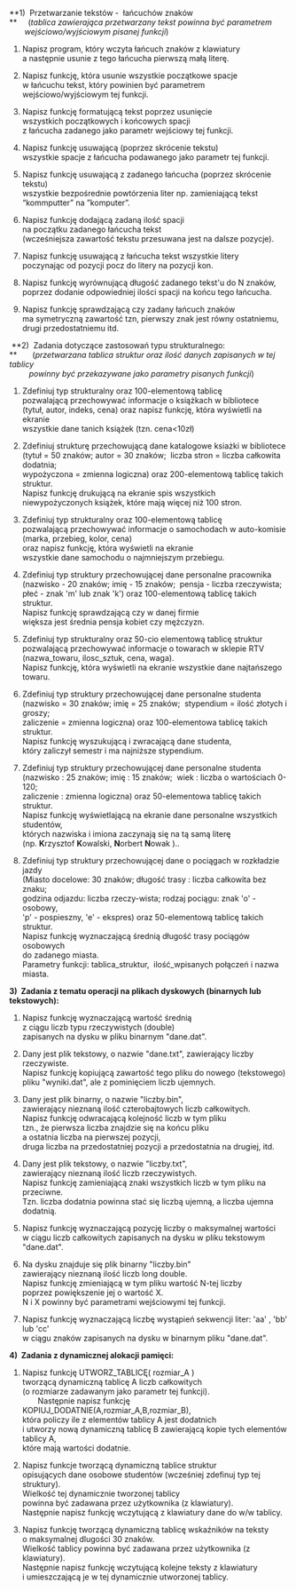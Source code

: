 **1)  Przetwarzanie tekstów -  łańcuchów znaków  
**     (_tablica zawierająca przetwarzany tekst powinna być parametrem  
       wejściowo/wyjściowym pisanej funkcji_)

1.  Napisz program, który wczyta łańcuch znaków z klawiatury  
    a następnie usunie z tego łańcucha pierwszą małą literę.
    
2.  Napisz funkcję, która usunie wszystkie początkowe spacje  
    w łańcuchu tekst, który powinien być parametrem wejściowo/wyjściowym tej funkcji.
    
3.  Napisz funkcję formatującą tekst poprzez usunięcie  
    wszystkich początkowych i końcowych spacji  
    z łańcucha zadanego jako parametr wejściowy tej funkcji.
    
4.  Napisz funkcję usuwającą (poprzez skrócenie tekstu)  
    wszystkie spacje z łańcucha podawanego jako parametr tej funkcji.
    
5.  Napisz funkcję usuwającą z zadanego łańcucha (poprzez skrócenie tekstu)  
    wszystkie bezpośrednie powtórzenia liter np. zamieniającą tekst “kommputter” na ”komputer”.
    
6.  Napisz funkcję dodającą zadaną ilość spacji  
    na początku zadanego łańcucha tekst  
    (wcześniejsza zawartość tekstu przesuwana jest na dalsze pozycje).
    
7.  Napisz funkcję usuwającą z łańcucha tekst wszystkie litery  
    poczynając od pozycji pocz do litery na pozycji kon.
    
8.  Napisz funkcję wyrównującą długość zadanego tekst'u do N znaków,  
    poprzez dodanie odpowiedniej ilości spacji na końcu tego łańcucha.
    
9.  Napisz funkcję sprawdzającą czy zadany łańcuch znaków  
    ma symetryczną zawartość tzn, pierwszy znak jest równy ostatniemu,  
    drugi przedostatniemu itd.
    

 **2)  Zadania dotyczące zastosowań typu strukturalnego:  
**       (_przetwarzana tablica struktur oraz ilość danych zapisanych w tej tablicy  
         powinny być przekazywane jako parametry pisanych funkcji_)

1.  Zdefiniuj typ strukturalny oraz 100-elementową tablicę  
    pozwalającą przechowywać informacje o książkach w bibliotece  
    (tytuł, autor, indeks, cena) oraz napisz funkcję, która wyświetli na ekranie  
    wszystkie dane tanich książek (tzn. cena<10zł)
    
2.  Zdefiniuj strukturę przechowującą dane katalogowe ksiażki w bibliotece  
    (tytuł = 50 znaków; autor = 30 znaków;  liczba stron = liczba całkowita dodatnia;  
    wypożyczona = zmienna logiczna) oraz 200-elementową tablicę takich struktur.  
    Napisz funkcję drukującą na ekranie spis wszystkich  
    niewypożyczonych książek, które mają więcej niż 100 stron.
    
3.  Zdefiniuj typ strukturalny oraz 100-elementową tablicę  
    pozwalającą przechowywać informacje o samochodach w auto-komisie  
    (marka, przebieg, kolor, cena)  
    oraz napisz funkcję, która wyświetli na ekranie  
    wszystkie dane samochodu o najmniejszym przebiegu.
    
4.  Zdefiniuj typ struktury przechowującej dane personalne pracownika  
    (nazwisko - 20 znaków; imię - 15 znaków;  pensja - liczba rzeczywista;  
    płeć - znak 'm' lub znak 'k') oraz 100-elementową tablicę takich struktur.  
    Napisz funkcję sprawdzającą czy w danej firmie  
    większa jest średnia pensja kobiet czy mężczyzn.
    
5.  Zdefiniuj typ strukturalny oraz 50-cio elementową tablicę struktur  
    pozwalającą przechowywać informacje o towarach w sklepie RTV  
    (nazwa_towaru, ilosc_sztuk, cena, waga).  
    Napisz funkcję, która wyświetli na ekranie wszystkie dane najtańszego towaru.
    
6.  Zdefiniuj typ struktury przechowującej dane personalne studenta  
    (nazwisko = 30 znaków; imię = 25 znaków;  stypendium = ilość złotych i groszy;  
    zaliczenie = zmienna logiczna) oraz 100-elementowa tablicę takich struktur.  
    Napisz funkcję wyszukującą i zwracającą dane studenta,  
    który zaliczył semestr i ma najniższe stypendium.
    
7.  Zdefiniuj typ struktury przechowującej dane personalne studenta  
    (nazwisko : 25 znaków; imię : 15 znaków;  wiek : liczba o wartościach 0-120;  
    zaliczenie : zmienna logiczna) oraz 50-elementowa tablicę takich struktur.  
    Napisz funkcję wyświetlającą na ekranie dane personalne wszystkich studentów,  
    których nazwiska i imiona zaczynają się na tą samą literę  
    (np. **K**rzysztof **K**owalski, **N**orbert **N**owak )..
    
8.  Zdefiniuj typ struktury przechowującej dane o pociągach w rozkładzie jazdy  
    (Miasto docelowe: 30 znaków; długość trasy : liczba całkowita bez znaku;  
    godzina odjazdu: liczba rzeczy-wista; rodzaj pociągu: znak 'o' - osobowy,  
    'p' - pospieszny, 'e' - ekspres) oraz 50-elementową tablicę takich struktur.  
    Napisz funkcję wyznaczającą średnią długość trasy pociągów osobowych  
    do zadanego miasta.  
    Parametry funkcji: tablica_struktur,  ilość_wpisanych połączeń i nazwa miasta.
    

**3)  Zadania z tematu operacji na plikach dyskowych (binarnych lub tekstowych):**

1.  Napisz funkcję wyznaczającą wartość średnią  
    z ciągu liczb typu rzeczywistych (double)  
    zapisanych na dysku w pliku binarnym "dane.dat".
    
2.  Dany jest plik tekstowy, o nazwie "dane.txt", zawierający liczby rzeczywiste.  
    Napisz funkcję kopiującą zawartość tego pliku do nowego (tekstowego)  
    pliku "wyniki.dat", ale z pominięciem liczb ujemnych.
    
3.  Dany jest plik binarny, o nazwie "liczby.bin",  
    zawierający nieznaną ilość czterobajtowych liczb całkowitych.  
    Napisz funkcję odwracającą kolejność liczb w tym pliku  
    tzn., że pierwsza liczba znajdzie się na końcu pliku  
    a ostatnia liczba na pierwszej pozycji,  
    druga liczba na przedostatniej pozycji a przedostatnia na drugiej, itd.
    
4.  Dany jest plik tekstowy, o nazwie "liczby.txt",  
    zawierający nieznaną ilość liczb rzeczywistych.  
    Napisz funkcję zamieniającą znaki wszystkich liczb w tym pliku na przeciwne.  
    Tzn. liczba dodatnia powinna stać się liczbą ujemną, a liczba ujemna dodatnią.
    
5.  Napisz funkcję wyznaczającą pozycję liczby o maksymalnej wartości  
    w ciągu liczb całkowitych zapisanych na dysku w pliku tekstowym "dane.dat".
    
6.  Na dysku znajduje się plik binarny "liczby.bin"  
    zawierający nieznaną ilość liczb long double.  
    Napisz funkcję zmieniającą w tym pliku wartość N-tej liczby  
    poprzez powiększenie jej o wartość X.  
    N i X powinny być parametrami wejściowymi tej funkcji.
    
7.  Napisz funkcję wyznaczającą liczbę wystąpień sekwencji liter: 'aa' , 'bb' lub 'cc'  
    w ciągu znaków zapisanych na dysku w binarnym pliku "dane.dat".
    

**4)  Zadania z dynamicznej alokacji pamięci:**

1.  Napisz funkcję UTWORZ_TABLICĘ( rozmiar_A )  
    tworzącą dynamiczną tablicę A liczb całkowitych  
    (o rozmiarze zadawanym jako parametr tej funkcji).  
           Następnie napisz funkcję KOPIUJ_DODATNIE(A,rozmiar_A,B,rozmiar_B),  
    która policzy ile z elementów tablicy A jest dodatnich  
    i utworzy nową dynamiczną tablicę B zawierającą kopie tych elementów tablicy A,  
    które mają wartości dodatnie.
    
2.  Napisz funkcje tworzącą dynamiczną tablice struktur  
    opisujących dane osobowe studentów (wcześniej zdefinuj typ tej struktury).  
    Wielkość tej dynamicznie tworzonej tablicy  
    powinna być zadawana przez użytkownika (z klawiatury).  
    Następnie napisz funkcję wczytującą z klawiatury dane do w/w tablicy.
    
3.  Napisz funkcję tworzącą dynamiczną tablicę wskaźników na teksty  
    o maksymalnej dlugości 30 znaków.  
    Wielkość tablicy powinna być zadawana przez użytkownika (z klawiatury).  
    Następnie napisz funkcję wczytującą kolejne teksty z klawiatury  
    i umieszczającą je w tej dynamicznie utworzonej tablicy.